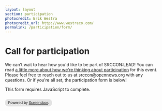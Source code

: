 ```yaml
---
layout: layout
section: participation
photocredit: Erik Westra
photocredit_url: http://www.westraco.com/
permalink: /participation/form/
---
```


# Call for participation

We can&rsquo;t wait to hear how you'd like to be part of SRCCON:LEAD! You can read [a little more about how we're thinking about participation](/participation) for this event. Please feel free to reach out to us at [srccon@opennews.org](mailto:srccon@opennews.org) with any questions. Or if you're all set, the participation form is below!

<script>window.jQuery || document.write('<script src="//code.jquery.com/jquery-2.2.3.min.js"><\/script>')</script><link href="//d3q1ytufopwvkq.cloudfront.net/1/formrenderer.css" rel="stylesheet" /><script src="//d3q1ytufopwvkq.cloudfront.net/1/formrenderer.js"></script>
<form data-formrenderer>This form requires JavaScript to complete.</form>
<small style='display:inline-block;margin-top:10px;background:rgba(0,0,0,0.1);padding:5px 10px;border-radius:10px;'>Powered by <a href='https://www.dobt.co/screendoor/'>Screendoor</a>.</small>
<script>new FormRenderer({"project_id":"huFIuxeK0gzEVmsY", "afterSubmit": "/participation/thanks"});</script>

